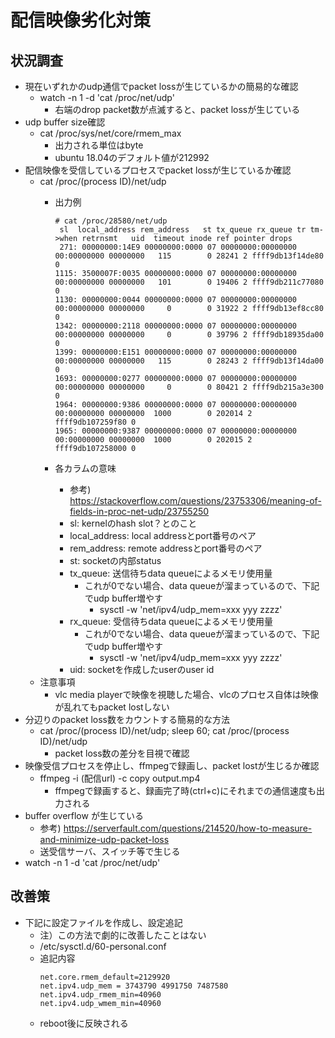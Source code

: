 # 配信映像劣化対策

## 状況調査

* 現在いずれかのudp通信でpacket lossが生じているかの簡易的な確認
  * watch -n 1 -d 'cat /proc/net/udp'
    * 右端のdrop packet数が点滅すると、packet lossが生じている
* udp buffer size確認
  * cat /proc/sys/net/core/rmem_max
    * 出力される単位はbyte
    * ubuntu 18.04のデフォルト値が212992
* 配信映像を受信しているプロセスでpacket lossが生じているか確認
  * cat /proc/(process ID)/net/udp
    * 出力例

      ```
      # cat /proc/28580/net/udp
       sl  local_address rem_address   st tx_queue rx_queue tr tm->when retrnsmt   uid  timeout inode ref pointer drops
       271: 00000000:14E9 00000000:0000 07 00000000:00000000 00:00000000 00000000   115        0 28241 2 ffff9db13f14de80 0
      1115: 3500007F:0035 00000000:0000 07 00000000:00000000 00:00000000 00000000   101        0 19406 2 ffff9db211c77080 0
      1130: 00000000:0044 00000000:0000 07 00000000:00000000 00:00000000 00000000     0        0 31922 2 ffff9db13ef8cc80 0
      1342: 00000000:2118 00000000:0000 07 00000000:00000000 00:00000000 00000000     0        0 39796 2 ffff9db18935da00 0
      1399: 00000000:E151 00000000:0000 07 00000000:00000000 00:00000000 00000000   115        0 28243 2 ffff9db13f14da00 0
      1693: 00000000:0277 00000000:0000 07 00000000:00000000 00:00000000 00000000     0        0 80421 2 ffff9db215a3e300 0
      1964: 00000000:9386 00000000:0000 07 00000000:00000000 00:00000000 00000000  1000        0 202014 2 ffff9db107259f80 0
      1965: 00000000:9387 00000000:0000 07 00000000:00000000 00:00000000 00000000  1000        0 202015 2 ffff9db107258000 0
      ```
    * 各カラムの意味
      * 参考) https://stackoverflow.com/questions/23753306/meaning-of-fields-in-proc-net-udp/23755250
      * sl: kernelのhash slot？とのこと
      * local_address: local addressとport番号のペア
      * rem_address: remote addressとport番号のペア
      * st: socketの内部status
      * tx_queue: 送信待ちdata queueによるメモリ使用量
        * これが0でない場合、data queueが溜まっているので、下記でudp buffer増やす
          * sysctl -w 'net/ipv4/udp_mem=xxx yyy zzzz'
      * rx_queue: 受信待ちdata queueによるメモリ使用量
        * これが0でない場合、data queueが溜まっているので、下記でudp buffer増やす
          * sysctl -w 'net/ipv4/udp_mem=xxx yyy zzzz'
      * uid: socketを作成したuserのuser id
  * 注意事項
    * vlc media playerで映像を視聴した場合、vlcのプロセス自体は映像が乱れてもpacket lostしない
* 分辺りのpacket loss数をカウントする簡易的な方法
  * cat /proc/(process ID)/net/udp; sleep 60; cat /proc/(process ID)/net/udp
    * packet loss数の差分を目視で確認
* 映像受信プロセスを停止し、ffmpegで録画し、packet lostが生じるか確認
  * ffmpeg -i (配信url) -c copy output.mp4
    * ffmpegで録画すると、録画完了時(ctrl+c)にそれまでの通信速度も出力される
* buffer overflow が生じている
  * 参考) https://serverfault.com/questions/214520/how-to-measure-and-minimize-udp-packet-loss
  * 送受信サーバ、スイッチ等で生じる
* watch -n 1 -d 'cat /proc/net/udp'

## 改善策

* 下記に設定ファイルを作成し、設定追記
  * 注）この方法で劇的に改善したことはない
  * /etc/sysctl.d/60-personal.conf
  * 追記内容
    ```
    net.core.rmem_default=2129920
    net.ipv4.udp_mem = 3743790 4991750 7487580
    net.ipv4.udp_rmem_min=40960
    net.ipv4.udp_wmem_min=40960
    ```
  * reboot後に反映される
